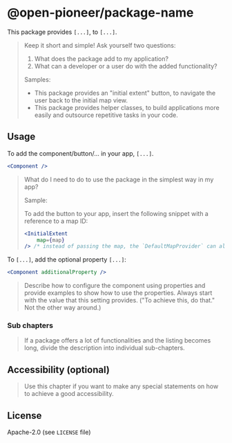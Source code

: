 # @open-pioneer/package-name

This package provides `[...]`, to `[...]`.

> Keep it short and simple! Ask yourself two questions:
>
> 1. What does the package add to my application?
> 2. What can a developer or a user do with the added functionality?
>
> Samples:
>
> - This package provides an "initial extent" button, to navigate the user back to the initial map view.
> - This package provides helper classes, to build applications more easily and outsource repetitive tasks in your code.

## Usage

To add the component/button/... in your app, `[...]`.

```jsx
<Component />
```

> What do I need to do to use the package in the simplest way in my app?
>
> Sample:
>
> To add the button to your app, insert the following snippet with a reference to a map ID:
>
> ```jsx
> <InitialExtent
>     map={map}
> /> /* instead of passing the map, the `DefaultMapProvider` can alternatively be used */
> ```

To `[...]`, add the optional property `[...]`:

```jsx
<Component additionalProperty />
```

> Describe how to configure the component using properties and provide examples to show how to use the properties.
> Always start with the value that this setting provides.
> ("To achieve this, do that." Not the other way around.)

### Sub chapters

> If a package offers a lot of functionalities and the listing becomes long, divide the description into individual sub-chapters.

## Accessibility (optional)

> Use this chapter if you want to make any special statements on how to achieve a good accessibility.

## License

Apache-2.0 (see `LICENSE` file)
